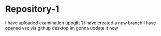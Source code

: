 # Repository-1
I have uploaded examination uppgift 1
i have created a new branch
I have opened vsc via githup desktop
Im gonna uodate it now